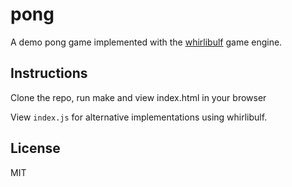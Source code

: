 
# pong

A demo pong game implemented with the [whirlibulf](https://github.com/whirlibulf/engine) game engine.

## Instructions

Clone the repo, run make and view index.html in your browser
  
View `index.js` for alternative implementations using whirlibulf.

## License

  MIT
